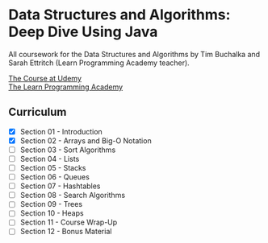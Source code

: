 # Data Structures and Algorithms: Deep Dive Using Java
All coursework for the Data Structures and Algorithms by Tim Buchalka and Sarah Ettritch (Learn Programming Academy teacher).

[The Course at Udemy](https://www.udemy.com/course/data-structures-and-algorithms-deep-dive-using-java)   
[The Learn Programming Academy](http://learnprogramming.academy)

## Curriculum

- [x] Section 01 - Introduction
- [x] Section 02 - Arrays and Big-O Notation
- [ ] Section 03 - Sort Algorithms
- [ ] Section 04 - Lists
- [ ] Section 05 - Stacks
- [ ] Section 06 - Queues
- [ ] Section 07 - Hashtables
- [ ] Section 08 - Search Algorithms
- [ ] Section 09 - Trees
- [ ] Section 10 - Heaps
- [ ] Section 11 - Course Wrap-Up
- [ ] Section 12 - Bonus Material
